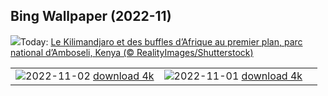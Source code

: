 ## Bing Wallpaper (2022-11)
![](https://www.bing.com/th?id=OHR.AmboseliBioshere_FR-FR8219479936_UHD.jpg&w=1000)Today: [Le Kilimandjaro et des buffles d’Afrique au premier plan, parc national d’Amboseli, Kenya (© RealityImages/Shutterstock)](https://www.bing.com/th?id=OHR.AmboseliBioshere_FR-FR8219479936_UHD.jpg)

|      |      |      |
| :----: | :----: | :----: |
|![](https://www.bing.com/th?id=OHR.TeaPlantationsMunnar_FR-FR4915488011_UHD.jpg&pid=hp&w=384&h=216&rs=1&c=4)2022-11-02 [download 4k](https://www.bing.com/th?id=OHR.TeaPlantationsMunnar_FR-FR4915488011_UHD.jpg)|![](https://www.bing.com/th?id=OHR.Calacas_FR-FR4752711220_UHD.jpg&pid=hp&w=384&h=216&rs=1&c=4)2022-11-01 [download 4k](https://www.bing.com/th?id=OHR.Calacas_FR-FR4752711220_UHD.jpg)|